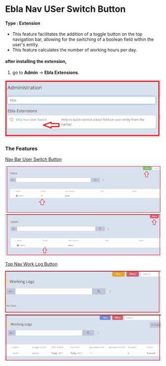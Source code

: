 # Ebla Nav USer Switch Button

#### Type : Extension

[//]: # (#### Demo : [Demo]&#40;https://demo.eblasoft.com.tr/#Task/create&#41;)

* This feature facilitates the addition of a toggle button on the top navigation bar, allowing for the switching of a
  boolean field within the user's entity.
* This feature calculates the number of working hours per day.

[//]: # (<iframe width="650" height="315" src="https://www.youtube.com/embed/ID" frameborder="0" allow="accelerometer; autoplay; clipboard-write; encrypted-media; gyroscope; picture-in-picture" allowfullscreen></iframe>)

#### after installing the extension,

1. go to **Admin** -> **Ebla Extensions**.

![Ebla Nav Switch Button](../../_static/images/extensions/ebla-nav-switch-button/setting-up/setting-up.png)

### The Features

[Nav Bar User Switch Button](nav-bar-user-switch-button/nav-bar-user-switch-button.md)

![Nav Bar User Switch Button](../../_static/images/extensions/ebla-nav-switch-button/nav-bar-switch-button/nav-bar-switch-button-res.png)
![Nav Bar User Switch Button](../../_static/images/extensions/ebla-nav-switch-button/nav-bar-switch-button/nav-bar-switch-button-res-1.png)

[Top Nav Work Log Button](top-nav-work-log-button/top-nav-work-log-button.md)

![Top Nav Work Log Button](../../_static/images/extensions/ebla-nav-switch-button/top-nav-work-log-button/top-nav-work-log-button-res.png)
![Top Nav Work Log Button](../../_static/images/extensions/ebla-nav-switch-button/top-nav-work-log-button/top-nav-work-log-button-res-1.png)